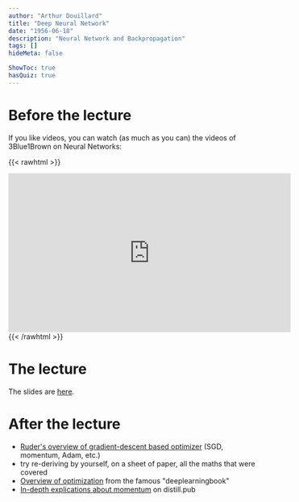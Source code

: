 ```yaml
---
author: "Arthur Douillard"
title: "Deep Neural Network"
date: "1956-06-18"
description: "Neural Network and Backpropagation"
tags: []
hideMeta: false

ShowToc: true
hasQuiz: true
---
```


# Before the lecture

If you like videos, you can watch (as much as you can) the videos of 3Blue1Brown
on Neural Networks:

{{< rawhtml >}}
<iframe width="560" height="315" src="https://www.youtube.com/embed/aircAruvnKk" title="YouTube video player" frameborder="0" allow="accelerometer; autoplay; clipboard-write; encrypted-media; gyroscope; picture-in-picture" allowfullscreen></iframe>
{{< /rawhtml >}}

# The lecture

The slides are [here](/01_dnn.pdf).

# After the lecture

- [Ruder's overview of gradient-descent based optimizer](https://ruder.io/optimizing-gradient-descent/) (SGD, momentum, Adam, etc.)
- try re-deriving by yourself, on a sheet of paper, all the maths that were covered
- [Overview of optimization](https://www.deeplearningbook.org/contents/optimization.html) from the famous "deeplearningbook"
- [In-depth explications about momentum](https://distill.pub/2017/momentum/) on distill.pub
